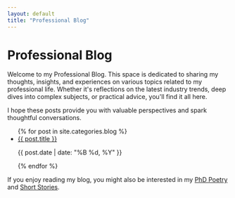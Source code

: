 ```yaml
---
layout: default
title: "Professional Blog"
---
```


# Professional Blog

Welcome to my Professional Blog. This space is dedicated to sharing my thoughts, insights, and experiences on various topics related to my professional life. Whether it's reflections on the latest industry trends, deep dives into complex subjects, or practical advice, you'll find it all here.

I hope these posts provide you with valuable perspectives and spark thoughtful conversations.

<ul>
  {% for post in site.categories.blog %}
    <li>
      <a href="{{ post.url | relative_url }}">{{ post.title }}</a>
      <p>{{ post.date | date: "%B %d, %Y" }}</p>
    </li>
  {% endfor %}
</ul>

If you enjoy reading my blog, you might also be interested in my [PhD Poetry](/phd_poetry/) and [Short Stories](/short_stories/).
